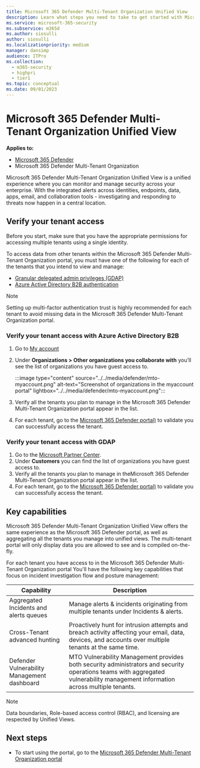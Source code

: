 ```yaml
---
title: Microsoft 365 Defender Multi-Tenant Organization Unified View 
description: Learn what steps you need to take to get started with Microsoft 365 Defender Multi-Tenant Organization Unified View 
ms.service: microsoft-365-security
ms.subservice: m365d
ms.author: siosulli
author: siosulli
ms.localizationpriority: medium
manager: dansimp
audience: ITPro
ms.collection: 
  - m365-security
  - highpri
  - tier1
ms.topic: conceptual
ms.date: 09/01/2023
---
```


# Microsoft 365 Defender Multi-Tenant Organization Unified View

**Applies to:**

- [Microsoft 365 Defender](https://go.microsoft.com/fwlink/?linkid=2118804)
- Microsoft 365 Defender Multi-Tenant Organization

Microsoft 365 Defender Multi-Tenant Organization Unified View is a unified experience where you can monitor and manage security across your enterprise. With the integrated alerts across identities, endpoints, data, apps, email, and collaboration tools - investigating and responding to threats now happen in a central location.

## Verify your tenant access

Before you start, make sure that you have the appropriate permissions for accessing multiple tenants using a single identity.

To access data from other tenants within the Microsoft 365 Defender Multi-Tenant Organization portal, you must have one of the following for each of the tenants that you intend to view and manage:

- [Granular delegated admin privileges (GDAP)](/partner-center/gdap-introduction)
- [Azure Active Directory B2B authentication](/azure/active-directory/external-identities/what-is-b2b)

>[!Note]
> Setting up multi-factor authentication trust is highly recommended for each tenant to avoid missing data in the Microsoft 365 Defender Multi-Tenant Organization portal.

### Verify your tenant access with Azure Active Directory B2B

1. Go to [My account](https://myaccount.microsoft.com/organizations)
2. Under **Organizations > Other organizations you collaborate with** you’ll see the list of organizations you have guest access to.

   :::image type="content" source="../../media/defender/mto-myaccount.png" alt-text="Screenshot of organizations in the myaccount portal" lightbox="../../media/defender/mto-myaccount.png":::

3. Verify all the tenants you plan to manage in the Microsoft 365 Defender Multi-Tenant Organization portal appear in the list.
4. For each tenant, go to the [Microsoft 365 Defender portal)](https://security.microsoft.com/?tid=tenant_id) to validate you can successfully access the tenant.

### Verify your tenant access with GDAP

1. Go to the [Microsoft Partner Center](https://partner.microsoft.com/commerce/granularadminaccess/list).
2. Under **Customers** you can find the list of organizations you have guest access to.
3. Verify all the tenants you plan to manage in theMicrosoft 365 Defender Multi-Tenant Organization portal appear in the list.
4. For each tenant, go to the [Microsoft 365 Defender portal)](https://security.microsoft.com/?tid=tenant_id) to validate you can successfully access the tenant.

## Key capabilities

Microsoft 365 Defender Multi-Tenant Organization Unified View offers the same experience as the Microsoft 365 Defender portal, as well as aggregating all the tenants you manage into unified views. The multi-tenant portal will only display data you are allowed to see and is compiled on-the-fly.

For each tenant you have access to in the Microsoft 365 Defender Multi-Tenant Organization portal You'll have the following key capabilities that focus on incident investigation flow and posture management:

| Capability | Description |
| ------ | ------ |
| Aggregated Incidents and alerts queues | Manage alerts & incidents originating from multiple tenants under Incidents & alerts. |
| Cross-Tenant advanced hunting| Proactively hunt for intrusion attempts and breach activity affecting your email, data, devices, and accounts over multiple tenants at the same time. |
| Defender Vulnerability Management dashboard |MTO Vulnerability Management provides both security administrators and security operations teams with aggregated vulnerability management information across multiple tenants. |

>[!Note]
> Data boundaries, Role-based access control (RBAC), and licensing are respected by Unified Views.

## Next steps

- To start using the portal, go to the [Microsoft 365 Defender Multi-Tenant Organization portal](https://mto.security.microsoft.com)
